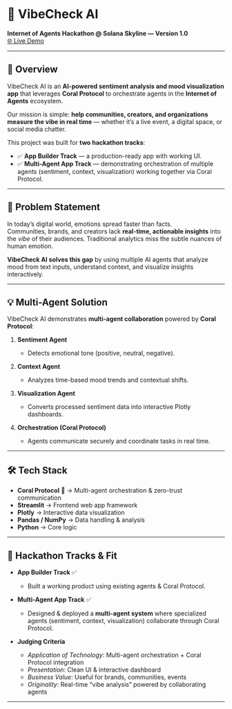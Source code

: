 # 🎵 VibeCheck AI  
**Internet of Agents Hackathon @ Solana Skyline — Version 1.0**  
[🌐 Live Demo](https://vibecheck-ai.streamlit.app/)  

---

## 🚀 Overview  
VibeCheck AI is an **AI-powered sentiment analysis and mood visualization app** that leverages **Coral Protocol** to orchestrate agents in the **Internet of Agents** ecosystem.  

Our mission is simple: **help communities, creators, and organizations measure the vibe in real time** — whether it’s a live event, a digital space, or social media chatter.  

This project was built for **two hackathon tracks**:  
- ✅ **App Builder Track** — a production-ready app with working UI.  
- ✅ **Multi-Agent App Track** — demonstrating orchestration of multiple agents (sentiment, context, visualization) working together via Coral Protocol.  

---

## 🎯 Problem Statement  
In today’s digital world, emotions spread faster than facts.  
Communities, brands, and creators lack **real-time, actionable insights** into the *vibe* of their audiences. Traditional analytics miss the subtle nuances of human emotion.  

**VibeCheck AI solves this gap** by using multiple AI agents that analyze mood from text inputs, understand context, and visualize insights interactively.  

---

## 💡 Multi-Agent Solution  
VibeCheck AI demonstrates **multi-agent collaboration** powered by **Coral Protocol**:  

1. **Sentiment Agent**  
   - Detects emotional tone (positive, neutral, negative).  

2. **Context Agent**  
   - Analyzes time-based mood trends and contextual shifts.  

3. **Visualization Agent**  
   - Converts processed sentiment data into interactive Plotly dashboards.  

4. **Orchestration (Coral Protocol)**  
   - Agents communicate securely and coordinate tasks in real time.  

---

## 🛠️ Tech Stack  

- **Coral Protocol** 🪸 → Multi-agent orchestration & zero-trust communication  
- **Streamlit** → Frontend web app framework  
- **Plotly** → Interactive data visualization  
- **Pandas / NumPy** → Data handling & analysis  
- **Python** → Core logic  

---

## 📌 Hackathon Tracks & Fit  

- **App Builder Track** ✅  
  - Built a working product using existing agents & Coral Protocol.  

- **Multi-Agent App Track** ✅  
  - Designed & deployed a **multi-agent system** where specialized agents (sentiment, context, visualization) collaborate through Coral Protocol.  

- **Judging Criteria**  
  - *Application of Technology*: Multi-agent orchestration + Coral Protocol integration  
  - *Presentation*: Clean UI & interactive dashboard  
  - *Business Value*: Useful for brands, communities, events  
  - *Originality*: Real-time “vibe analysis” powered by collaborating agents  

---
